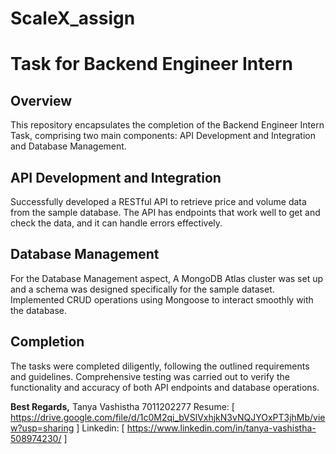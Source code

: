 # ScaleX_assign
# Task for Backend Engineer Intern

## Overview 
This repository encapsulates the completion of the Backend Engineer Intern Task, comprising two main components: API Development and Integration and Database Management.

## API Development and Integration
Successfully developed a RESTful API to retrieve price and volume data from the sample database. The API has endpoints that work well to get and check the data, and it can handle errors effectively.

## Database Management
For the Database Management aspect, A MongoDB Atlas cluster was set up and a schema was designed specifically for the sample dataset. Implemented CRUD operations using Mongoose to interact smoothly with the database. 


## Completion
The tasks were completed diligently, following the outlined requirements and guidelines. Comprehensive testing was carried out to verify the functionality and accuracy of both API endpoints and database operations.

**Best Regards,**
Tanya Vashistha
7011202277
Resume: [ https://drive.google.com/file/d/1c0M2qi_bVSlVxhjkN3vNQJYOxPT3jhMb/view?usp=sharing ]
Linkedin: [ https://www.linkedin.com/in/tanya-vashistha-508974230/ ]








